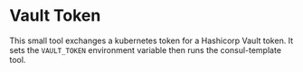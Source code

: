 # Vault Token

This small tool exchanges a kubernetes token for a Hashicorp Vault token.
It sets the `VAULT_TOKEN` environment variable then runs the consul-template
tool.
